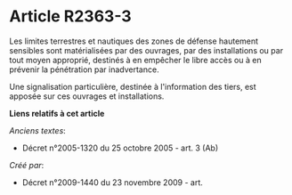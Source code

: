 # Article R2363-3

Les limites terrestres et nautiques des zones de défense hautement sensibles sont matérialisées par des ouvrages, par des
installations ou par tout moyen approprié, destinés à en empêcher le libre accès ou à en prévenir la pénétration par
inadvertance.

Une signalisation particulière, destinée à l'information des tiers, est apposée sur ces ouvrages et installations.

**Liens relatifs à cet article**

_Anciens textes_:

  - Décret n°2005-1320 du 25 octobre 2005 - art. 3 (Ab)

_Créé par_:

  - Décret n°2009-1440 du 23 novembre 2009 - art.
